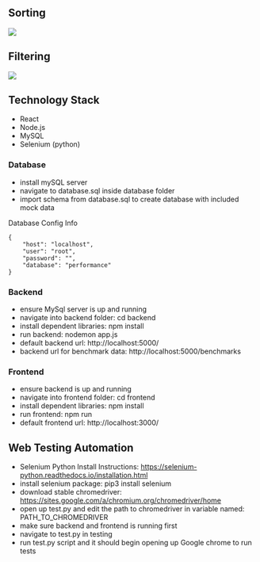 

## Sorting
![](gif1.gif)

## Filtering
![](gif2.gif)

## Technology Stack
* React
* Node.js
* MySQL
* Selenium (python)


### Database
* install mySQL server
* navigate to database.sql inside database folder
* import schema from database.sql to create database with included mock data

Database Config Info
```
{
    "host": "localhost",
    "user": "root",
    "password": "",
    "database": "performance"
}
```

### Backend
* ensure MySql server is up and running
* navigate into backend folder: cd backend
* install dependent libraries: npm install
* run backend: nodemon app.js
* default backend url: http://localhost:5000/
* backend url for benchmark data: http://localhost:5000/benchmarks


### Frontend
* ensure backend is up and running
* navigate into frontend folder: cd frontend
* install dependent libraries: npm install
* run frontend: npm run
* default frontend url: http://localhost:3000/


## Web Testing Automation

* Selenium Python Install Instructions: https://selenium-python.readthedocs.io/installation.html
* install selenium package: pip3 install selenium
* download stable chromedriver: https://sites.google.com/a/chromium.org/chromedriver/home
* open up test.py and edit the path to chromedriver in variable named: PATH_TO_CHROMEDRIVER
* make sure backend and frontend is running first
* navigate to test.py in testing
* run test.py script and it should begin opening up Google chrome to run tests
